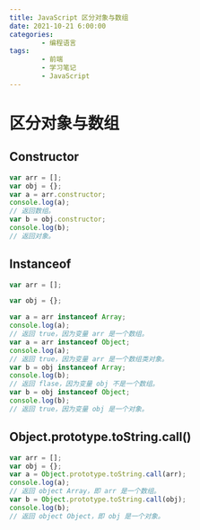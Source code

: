 ```yaml
---
title: JavaScript 区分对象与数组
date: 2021-10-21 6:00:00
categories:
        - 编程语言
tags:
        - 前端
        - 学习笔记
        - JavaScript
---
```


# 区分对象与数组

## Constructor

```JavaScript
var arr = [];
var obj = {};
var a = arr.constructor;
console.log(a);
// 返回数组。
var b = obj.constructor;
console.log(b);
// 返回对象。
```

## Instanceof

```JavaScript
var arr = [];

var obj = {};

var a = arr instanceof Array;
console.log(a);
// 返回 true，因为变量 arr 是一个数组。
var a = arr instanceof Object;
console.log(a);
// 返回 true，因为变量 arr 是一个数组类对象。
var b = obj instanceof Array;
console.log(b);
// 返回 flase，因为变量 obj 不是一个数组。
var b = obj instanceof Object;
console.log(b);
// 返回 true，因为变量 obj 是一个对象。
```

## Object.prototype.toString.call()

```JavaScript
var arr = [];
var obj = {};
var a = Object.prototype.toString.call(arr);
console.log(a);
// 返回 object Array，即 arr 是一个数组。
var b = Object.prototype.toString.call(obj);
console.log(b);
// 返回 object Object，即 obj 是一个对象。
```
